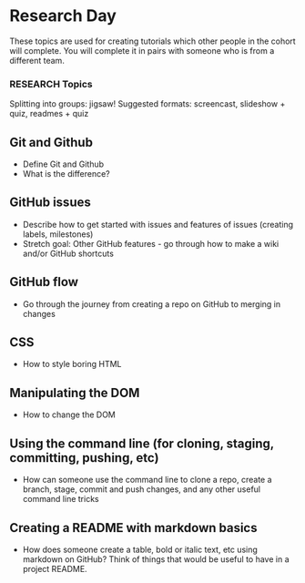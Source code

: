 # Research Day

These topics are used for creating tutorials which other people in the cohort will complete.
You will complete it in pairs with someone who is from a different team.


### RESEARCH Topics

Splitting into groups: jigsaw!
Suggested formats: screencast, slideshow + quiz, readmes + quiz

## Git and Github
* Define Git and Github
* What is the difference? 

## GitHub issues 
* Describe how to get started with issues and features of issues (creating labels, milestones)
* Stretch goal: Other GitHub features - go through how to make a wiki and/or GitHub shortcuts

## GitHub flow 
* Go through the journey from creating a repo on GitHub to merging in changes

## CSS
* How to style boring HTML

## Manipulating the DOM
* How to change the DOM

## Using the command line (for cloning, staging, committing, pushing, etc)
* How can someone use the command line to clone a repo, create a branch, stage, commit and push changes, and any other useful command line tricks

## Creating a README with markdown basics
* How does someone create a table, bold or italic text, etc using markdown on GitHub? Think of things that would be useful to have in a project README.



